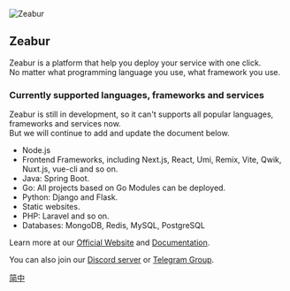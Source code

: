 ![Zeabur](https://i.imgur.com/nZMGeAx.png)

## Zeabur

Zeabur is a platform that help you deploy your service with one click.  
No matter what programming language you use, what framework you use.

### Currently supported languages, frameworks and services

Zeabur is still in development, so it can't supports all popular languages, frameworks and services now.  
But we will continue to add and update the document below.

- Node.js
- Frontend Frameworks, including Next.js, React, Umi, Remix, Vite, Qwik, Nuxt.js, vue-cli and so on.
- Java: Spring Boot.
- Go: All projects based on Go Modules can be deployed.
- Python: Django and Flask.
- Static websites.
- PHP: Laravel and so on.
- Databases: MongoDB, Redis, MySQL, PostgreSQL

Learn more at our [Official Website](https://zeabur.com/) and [Documentation](https://docs.zeabur.com).

You can also join our [Discord server](https://discord.gg/5fMbmtbh) or [Telegram Group](https://t.me/zeabur_app).

[简中](https://github.com/zeabur/.github/blob/main/profile/README-zh-CN.md)
